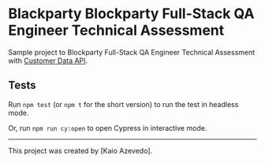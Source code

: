 # Blackparty Blockparty Full-Stack QA Engineer Technical Assessment

Sample project to Blockparty Full-Stack QA Engineer Technical Assessment with [Customer Data API](https://bitbucket.org/thiagohcn/customer-data-apijava/src/master/).

## Tests

Run `npm test` (or `npm t` for the short version) to run the test in headless mode.

Or, run `npm run cy:open` to open Cypress in interactive mode.

---

This project was created by [Kaio Azevedo].
